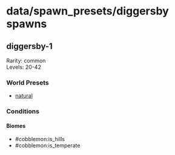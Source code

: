 # data/spawn_presets/diggersby spawns  
  
## diggersby-1  
Rarity: common  
Levels: 20-42  
  
### World Presets  
* [natural](/data/world_presets/natural.md)  
  
### Conditions  
  
#### Biomes  
  * #cobblemon:is_hills
  * #cobblemon:is_temperate
  
